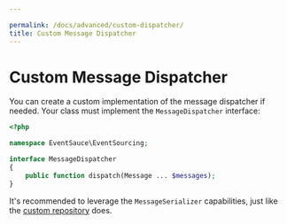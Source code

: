 ```yaml
---

permalink: /docs/advanced/custom-dispatcher/
title: Custom Message Dispatcher
---
```


# Custom Message Dispatcher

You can create a custom implementation of the message dispatcher if needed. Your
class must implement the `MessageDispatcher` interface:

```php
<?php

namespace EventSauce\EventSourcing;

interface MessageDispatcher
{
    public function dispatch(Message ... $messages);
}
```

It's recommended to leverage the `MessageSerializer` capabilities, just like
the [custom repository](/docs/advanced/custom-repository) does.
 